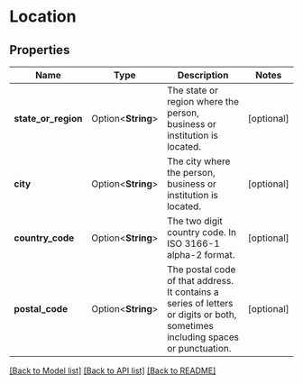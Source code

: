 # Location

## Properties

Name | Type | Description | Notes
------------ | ------------- | ------------- | -------------
**state_or_region** | Option<**String**> | The state or region where the person, business or institution is located. | [optional]
**city** | Option<**String**> | The city where the person, business or institution is located. | [optional]
**country_code** | Option<**String**> | The two digit country code. In ISO 3166-1 alpha-2 format. | [optional]
**postal_code** | Option<**String**> | The postal code of that address. It contains a series of letters or digits or both, sometimes including spaces or punctuation. | [optional]

[[Back to Model list]](../README.md#documentation-for-models) [[Back to API list]](../README.md#documentation-for-api-endpoints) [[Back to README]](../README.md)


